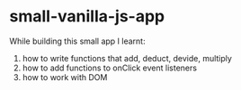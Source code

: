 # small-vanilla-js-app

While building this small app I learnt:

1. how to write functions that add, deduct, devide, multiply
2. how to add functions to onClick event listeners 
3. how to work with DOM 
